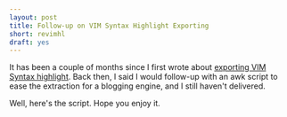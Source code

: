 ```yaml
---
layout: post
title: Follow-up on VIM Syntax Highlight Exporting
short: revimhl
draft: yes
---
```


It has been a couple of months since I first wrote about [exporting VIM Syntax highlight][vim]. Back then, I said I would follow-up with an awk script to ease the extraction for a blogging engine, and I still haven't delivered.

Well, here's the script. Hope you enjoy it.


[vim]: /archives/export-vim-highlight.html
